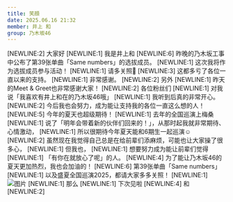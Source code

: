 ```yaml
---
title: 笑顔
date: 2025.06.16 21:32
member: 井上 和
group: 乃木坂46
---
```


[NEWLINE:2]
大家好
[NEWLINE:1]
我是井上和
[NEWLINE:6]
昨晚的乃木坂工事中公布了第39张单曲「Same numbers」的选拔成员。
[NEWLINE:1]
这次我将作为选拔成员参与活动！
[NEWLINE:1]
请多关照🙇
[NEWLINE:3]
这都多亏了各位一直以来的支持。
[NEWLINE:1]
非常感谢。
[NEWLINE:2]
另外
[NEWLINE:1]
昨天的Meet & Greet也非常感谢大家！
[NEWLINE:2]
各位粉丝们
[NEWLINE:1]
对我说「我喜欢有井上和在的乃木坂46哦」
[NEWLINE:1]
我听到后真的非常开心。
[NEWLINE:2]
今后我也会努力，成为能让支持我的各位一直这么想的人！
[NEWLINE:5]
今年的夏天也超级期待！
[NEWLINE:1]
去年的全国巡演上梅桑
[NEWLINE:1]
说了「明年会带着新的伙伴们回来的！」，从那时起我就非常期待、心情激动，
[NEWLINE:1]
所以很期待今年夏天能和6期生一起巡演☺︎
[NEWLINE:2]
虽然现在我觉得自己总是在给前辈们添麻烦，可能也让大家操了很多心，
[NEWLINE:1]
但我也，
[NEWLINE:1]
想要努力成为能让前辈们觉得
[NEWLINE:1]
「有你在就放心了呢」的人。
[NEWLINE:4]
为了能让乃木坂46的夏天更加热烈，我也会加油的！
[NEWLINE:6]
第39张单曲「Same numbers」
[NEWLINE:1]
以及盛夏全国巡演2025，都请大家多多关照！
[NEWLINE:1]
![图片](https://www.nogizaka46.com/files/46/diary/n46/MEMBER/moblog/202506/mobMjjr0I.jpg)
[NEWLINE:1]
那么
[NEWLINE:1]
下次见啦
[NEWLINE:4]
和
[NEWLINE:2]